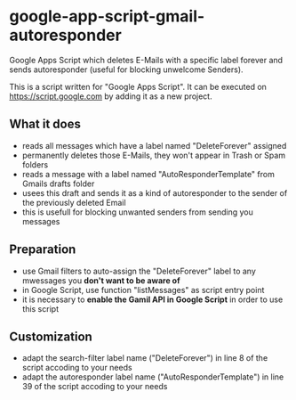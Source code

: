 # google-app-script-gmail-autoresponder
Google Apps Script which deletes E-Mails with a specific label forever and sends autoresponder (useful for blocking unwelcome Senders).

This is a script written for "Google Apps Script". It can be executed on https://script.google.com by adding it as a new project.

## What it does
* reads all messages which have a label named "DeleteForever" assigned
* permanently deletes those E-Mails, they won't appear in Trash or Spam folders
* reads a message with a label named "AutoResponderTemplate"  from Gmails drafts folder
* usees this draft and sends it as a kind of autoresponder to the sender of the previously deleted Email
* this is usefull for blocking unwanted senders from sending you messages

## Preparation
* use Gmail filters to auto-assign the "DeleteForever" label to any mwessages you __don't want to be aware of__
* in Google Script, use function "listMessages" as script entry point
* it is necessary to __enable the Gamil API in Google Script__ in order to use this script

## Customization
* adapt the search-filter label name ("DeleteForever") in line 8 of the script accoding to your needs
* adapt the autoresponder label name ("AutoResponderTemplate") in line 39 of the script accoding to your needs
